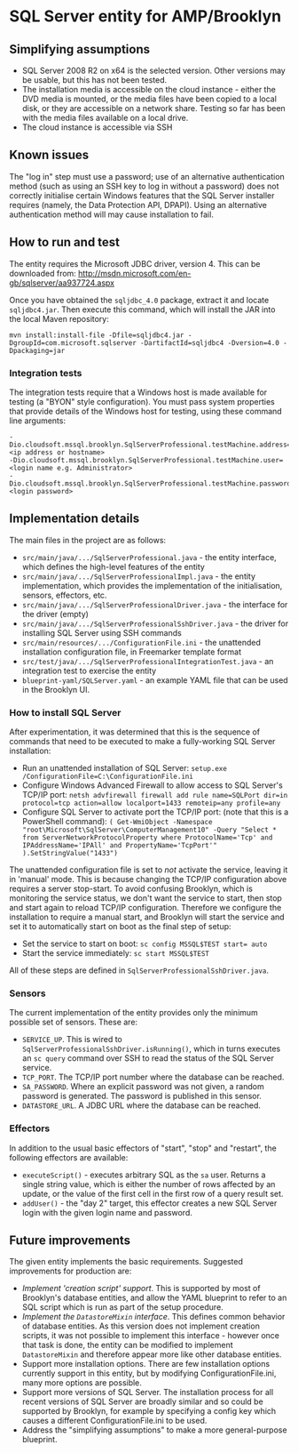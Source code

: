 SQL Server entity for AMP/Brooklyn
==================================

Simplifying assumptions
-----------------------

- SQL Server 2008 R2 on x64 is the selected version. Other versions may be usable, but this has not been tested.
- The installation media is accessible on the cloud instance - either the DVD media is mounted, or the media files
  have been copied to a local disk, or they are accessible on a network share. Testing so far has been with the media
  files available on a local drive.
- The cloud instance is accessible via SSH


Known issues
------------

The "log in" step must use a password; use of an alternative authentication method (such as using an SSH key to log
in without a password) does not correctly initialise certain Windows features that the SQL Server installer requires
(namely, the Data Protection API, DPAPI). Using an alternative authentication method will may cause installation to
fail.


How to run and test
-------------------

The entity requires the Microsoft JDBC driver, version 4. This can be downloaded from:
http://msdn.microsoft.com/en-gb/sqlserver/aa937724.aspx

Once you have obtained the `sqljdbc_4.0` package, extract it and locate `sqljdbc4.jar`. Then execute this command,
which will install the JAR into the local Maven repository:

    mvn install:install-file -Dfile=sqljdbc4.jar -DgroupId=com.microsoft.sqlserver -DartifactId=sqljdbc4 -Dversion=4.0 -Dpackaging=jar


### Integration tests

The integration tests require that a Windows host is made available for testing (a "BYON" style configuration). You
must pass system properties that provide details of the Windows host for testing, using these command line arguments:

    -Dio.cloudsoft.mssql.brooklyn.SqlServerProfessional.testMachine.address=<ip address or hostname>
    -Dio.cloudsoft.mssql.brooklyn.SqlServerProfessional.testMachine.user=<login name e.g. Administrator>
    -Dio.cloudsoft.mssql.brooklyn.SqlServerProfessional.testMachine.password=<login password>


Implementation details
----------------------

The main files in the project are as follows:

- `src/main/java/.../SqlServerProfessional.java` - the entity interface, which defines the high-level features of the
  entity
- `src/main/java/.../SqlServerProfessionalImpl.java` - the entity implementation, which provides the implementation
  of the initialisation, sensors, effectors, etc.
- `src/main/java/.../SqlServerProfessionalDriver.java` - the interface for the driver (empty)
- `src/main/java/.../SqlServerProfessionalSshDriver.java` - the driver for installing SQL Server using SSH commands
- `src/main/resources/.../ConfigurationFile.ini` - the unattended installation configuration file, in Freemarker
  template format
- `src/test/java/.../SqlServerProfessionalIntegrationTest.java` - an integration test to exercise the entity
- `blueprint-yaml/SQLServer.yaml` - an example YAML file that can be used in the Brooklyn UI.


### How to install SQL Server

After experimentation, it was determined that this is the sequence of commands that need to be executed to make a
fully-working SQL Server installation:

- Run an unattended installation of SQL Server: `setup.exe /ConfigurationFile=C:\ConfigurationFile.ini`
- Configure Windows Advanced Firewall to allow access to SQL Server's TCP/IP port:
  `netsh advfirewall firewall add rule name=SQLPort dir=in protocol=tcp action=allow localport=1433 remoteip=any profile=any`
- Configure SQL Server to activate port the TCP/IP port: (note that this is a PowerShell command):
  `( Get-WmiObject -Namespace "root\Microsoft\SqlServer\ComputerManagement10" -Query "Select * from ServerNetworkProtocolProperty where ProtocolName='Tcp' and IPAddressName='IPAll' and PropertyName='TcpPort'" ).SetStringValue("1433")`

The unattended configuration file is set to *not* activate the service, leaving it in 'manual' mode. This is because
changing the TCP/IP configuration above requires a server stop-start. To avoid confusing Brooklyn, which is
monitoring the service status, we don't want the service to start, then stop and start again to reload TCP/IP
configuration. Therefore we configure the installation to require a manual start, and Brooklyn will start the service
and set it to automatically start on boot as the final step of setup:

- Set the service to start on boot: `sc config MSSQL$TEST start= auto`
- Start the service immediately: `sc start MSSQL$TEST`

All of these steps are defined in `SqlServerProfessionalSshDriver.java`.


### Sensors

The current implementation of the entity provides only the minimum possible set of sensors. These are:

- `SERVICE_UP`. This is wired to `SqlServerProfessionalSshDriver.isRunning()`, which in turns executes an `sc query`
  command over SSH to read the status of the SQL Server service.
- `TCP_PORT`. The TCP/IP port number where the database can be reached.
- `SA_PASSWORD`. Where an explicit password was not given, a random password is generated. The password is published
  in this sensor.
- `DATASTORE_URL`. A JDBC URL where the database can be reached.


### Effectors

In addition to the usual basic effectors of "start", "stop" and "restart", the following effectors are available:

- `executeScript()` - executes arbitrary SQL as the `sa` user. Returns a single string value, which is either the
  number of rows affected by an update, or the value of the first cell in the first row of a query result set.
- `addUser()` - the "day 2" target, this effector creates a new SQL Server login with the given login name and
  password.


Future improvements
-------------------

The given entity implements the basic requirements. Suggested improvements for production are:

- *Implement 'creation script' support*. This is supported by most of Brooklyn's database entities, and allow the
  YAML blueprint to refer to an SQL script which is run as part of the setup procedure.
- *Implement the `DatastoreMixin` interface*. This defines common behavior of database entities. As this version does
  not implement creation scripts, it was not possible to implement this interface - however once that task is done,
  the entity can be modified to implement `DatastoreMixin` and therefore appear more like other database entities.
- Support more installation options. There are few installation options currently support in this entity, but by
  modifying ConfigurationFile.ini, many more options are possible.
- Support more versions of SQL Server. The installation process for all recent versions of SQL Server are broadly
  similar and so could be supported by Brooklyn, for example by specifying a config key which causes a different
  ConfigurationFile.ini to be used.
- Address the "simplifying assumptions" to make a more general-purpose blueprint.
